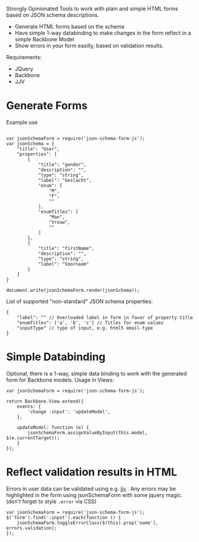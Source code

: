 Strongly Opinionated Tools to work with plain and simple HTML forms based on JSON schema descriptions.
 
* Generate HTML forms based on the schema
* Have simple 1-way databinding to make changes in the form reflect in a simple Backbone Model
* Show errors in your form easilly, based on validation results.

Requirements:
* JQuery
* Backbone
* JJV

Generate Forms
==============
 
Example use
 
```

var jsonSchemaForm = require('json-schema-form-js');
var jsonSchema = {
	"title": "User",
	"properties": [
		{
			"title": "gender",
			"description": "",
			"type": "string",
			"label": "Geslacht",
			"enum": [
				"M",
				"F",
				""
			],
			"enumTitles": [
				"Man",
				"Vrouw",
				""
			]
		},
		{
			"title": "firstName",
			"description": "",
			"type": "string",
			"label": "Voornaam"
		}
	]
}

document.write(jsonSchemaForm.render(jsonSchema));

```

List of supported "non-standard" JSON schema properties:


```
{
	"label": "" // Overloaded label in form in favor of property title
	"enumTitles": ['a', 'b', 'c'] // Titles for enum values
	"inputType" // type of input, e.g. html5 email-type
}

```

Simple Databinding
==================

Optional, there is a 1-way, simple data binding to work with the generated form for Backbone models. Usage in Views:

```
var jsonSchemaForm = require('json-schema-form-js');

return Backbone.View.extend({
	events: {
		'change :input': 'updateModel',
	},

	updateModel: function (e) {
		jsonSchemaForm.assignValueByInput(this.model, $(e.currentTarget));
	}
});

```

Reflect validation results in HTML
==================================

Errors in user data can be validated using e.g. [jjv](https://github.com/acornejo/jjv) . Any errors may be highlighted
in the form using jsonSchemaForm with some jquery magic. (don't forget to style ``` .error ``` via CSS)
  
```
var jsonSchemaForm = require('json-schema-form-js');
$('form').find(':input').each(function () {
	jsonSchemaForm.toggleErrorClass($(this).prop('name'), errors.validation);
});

```